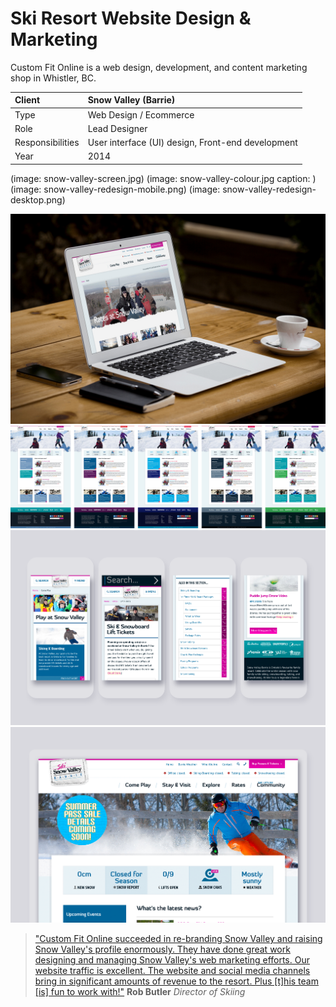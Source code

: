 # Ski Resort Website Design & Marketing

Custom Fit Online is a web design, development, and content marketing shop in Whistler, BC.

| Client           | Snow Valley (Barrie) |
| :--------------- | :--- |
| Type             | Web Design / Ecommerce |
| Role             | Lead Designer |
| Responsibilities | User interface (UI) design, Front-end development |
| Year             | 2014 |

(image: snow-valley-screen.jpg)
(image: snow-valley-colour.jpg caption: )
(image: snow-valley-redesign-mobile.png)
(image: snow-valley-redesign-desktop.png)

![Ski Snow Valley, Barrie: redesign desktop](../assets/snow-valley-screen.jpg)
![Ski Snow Valley, Barrie: Various colour schemes/palettes applied to the homepage](../assets/snow-valley-colour.jpg)
![Ski Snow Valley, Barrie: redesign desktop](../assets/snow-valley-redesign-mobile.png)
![Ski Snow Valley, Barrie: redesign desktop](../assets/snow-valley-redesign-desktop.png)

>["Custom Fit Online succeeded in re-branding Snow Valley and raising Snow Valley's profile enormously. They have done great work designing and managing Snow Valley's web marketing efforts. Our website traffic is excellent. The website and social media channels bring in significant amounts of revenue to the resort. Plus [t]his team [is] fun to work with!"](https://customfitonline.com/portfolio/snow-valley/)
**Rob Butler**
*Director of Skiing*
